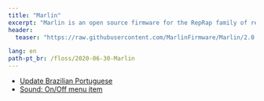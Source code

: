 ```yaml
---
title: "Marlin"
excerpt: "Marlin is an open source firmware for the RepRap family of replicating rapid prototypers — popularly known as '3D printers'."
header:
  teaser: "https://raw.githubusercontent.com/MarlinFirmware/Marlin/2.0.x/buildroot/share/pixmaps/logo/marlin.svg"

lang: en
path-pt_br: /floss/2020-06-30-Marlin
---
```


- [Update Brazilian Portuguese](https://github.com/MarlinFirmware/Marlin/pull/18411)
- [Sound: On/Off menu item](https://github.com/MarlinFirmware/Marlin/pull/19901)
